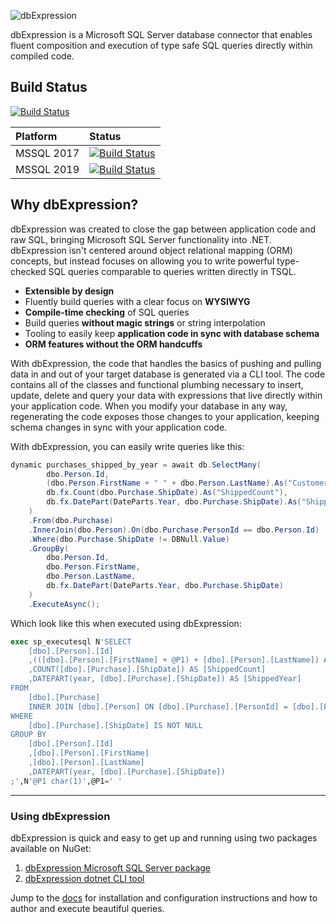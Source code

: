 ![dbExpression](https://dbexpressionpublic.blob.core.windows.net/web/dbex-logo.png)

dbExpression is a Microsoft SQL Server database connector that enables fluent composition and execution of type safe SQL queries directly within compiled code.

## Build Status

[![Build Status](https://dev.azure.com/hattricklabs/DbEx/_apis/build/status/HatTrickLabs.db-ex?branchName=release%2F0.7)](https://dev.azure.com/hattricklabs/DbEx/_build/latest?definitionId=2&branchName=release%2F0.7)

| Platform            		| Status 					|
| :---            			| :---    					|
|	MSSQL 2017				|	[![Build Status](https://dev.azure.com/hattricklabs/DbEx/_apis/build/status/HatTrickLabs.db-ex?branchName=release%2F0.7&stageName=Test%20MSSQL%20Platforms&jobName=Test%20MSSQL%202017)](https://dev.azure.com/hattricklabs/DbEx/_build/latest?definitionId=2&branchName=release%2F0.7)	|
|	MSSQL 2019				|	[![Build Status](https://dev.azure.com/hattricklabs/DbEx/_apis/build/status/HatTrickLabs.db-ex?branchName=release%2F0.7&stageName=Test%20MSSQL%20Platforms&jobName=Test%20MSSQL%202019)](https://dev.azure.com/hattricklabs/DbEx/_build/latest?definitionId=2&branchName=release%2F0.7)	|

## Why dbExpression?
dbExpression was created to close the gap between application code and raw SQL, bringing Microsoft SQL Server functionality into .NET.  dbExpression isn't centered around object relational mapping (ORM) concepts, but instead focuses on allowing you to write powerful type-checked SQL queries comparable to queries written directly in TSQL.

* **Extensible by design**
* Fluently build queries with a clear focus on **WYSIWYG**
* **Compile-time checking** of SQL queries
* Build queries **without magic strings** or string interpolation
* Tooling to easily keep **application code in sync with database schema**
* **ORM features without the ORM handcuffs**

With dbExpression, the code that handles the basics of pushing and pulling data in and out of your target database is generated via a CLI tool.  The code contains all of the classes and functional plumbing necessary to insert, update, delete and query your data with expressions that live directly within your application code.  When you modify your database in any way, regenerating the code exposes those changes to your application, keeping schema changes in sync with your application code.

With dbExpression, you can easily write queries like this:
```c#
dynamic purchases_shipped_by_year = await db.SelectMany(
        dbo.Person.Id,
        (dbo.Person.FirstName + " " + dbo.Person.LastName).As("CustomerName"),
        db.fx.Count(dbo.Purchase.ShipDate).As("ShippedCount"),
        db.fx.DatePart(DateParts.Year, dbo.Purchase.ShipDate).As("ShippedYear")
    )
    .From(dbo.Purchase)
    .InnerJoin(dbo.Person).On(dbo.Purchase.PersonId == dbo.Person.Id)
    .Where(dbo.Purchase.ShipDate != DBNull.Value)
    .GroupBy(
        dbo.Person.Id,
        dbo.Person.FirstName,
        dbo.Person.LastName,
        db.fx.DatePart(DateParts.Year, dbo.Purchase.ShipDate)
    )
    .ExecuteAsync();
```
Which look like this when executed using dbExpression:
```sql
exec sp_executesql N'SELECT
	[dbo].[Person].[Id]
	,(([dbo].[Person].[FirstName] + @P1) + [dbo].[Person].[LastName]) AS [CustomerName]
	,COUNT([dbo].[Purchase].[ShipDate]) AS [ShippedCount]
	,DATEPART(year, [dbo].[Purchase].[ShipDate]) AS [ShippedYear]
FROM
	[dbo].[Purchase]
	INNER JOIN [dbo].[Person] ON [dbo].[Purchase].[PersonId] = [dbo].[Person].[Id]
WHERE
	[dbo].[Purchase].[ShipDate] IS NOT NULL
GROUP BY
	[dbo].[Person].[Id]
	,[dbo].[Person].[FirstName]
	,[dbo].[Person].[LastName]
	,DATEPART(year, [dbo].[Purchase].[ShipDate])
;',N'@P1 char(1)',@P1=' '
```
- - -

### Using dbExpression
dbExpression is quick and easy to get up and running using two packages available on NuGet:
1) [dbExpression Microsoft SQL Server package](https://www.nuget.org/profiles/HatTrickLabs)
2) [dbExpression dotnet CLI tool](https://www.nuget.org/profiles/HatTrickLabs)

Jump to the [docs](https://github.com/HatTrickLabs/db-ex/wiki) for installation and configuration instructions and how to author and execute beautiful queries.
